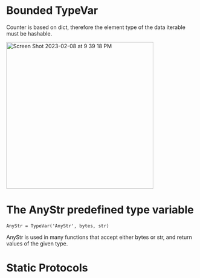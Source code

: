 # Bounded TypeVar
Counter is based on dict, therefore the element type of the data iterable must be hashable.

<img width="389" alt="Screen Shot 2023-02-08 at 9 39 18 PM" src="https://user-images.githubusercontent.com/73077953/217727687-cc56b61a-9c60-4680-801e-0422d2516a00.png">

# The AnyStr predefined type variable
`AnyStr = TypeVar('AnyStr', bytes, str)`

AnyStr is used in many functions that accept either bytes or str, and return values of the given type.

# Static Protocols

